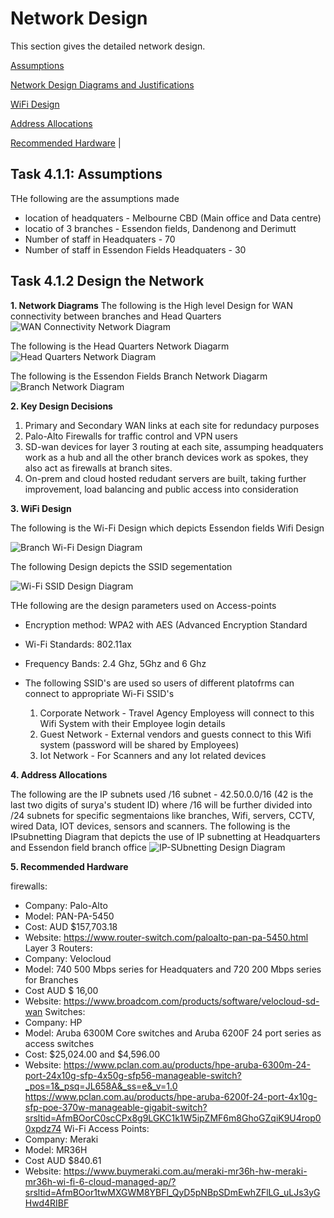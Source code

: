 # Network Design
This section gives the detailed network design.

 [Assumptions](#assumptions) 

 [Network Design Diagrams and Justifications](#network-design-diagrams-and-justifications) 

 [WiFi Design](#wifi-design) 

 [Address Allocations](#address-allocations) 

 [Recommended Hardware](#recommended-hardware) |

## Task 4.1.1: Assumptions

THe following are the assumptions made
- location of headquaters - Melbourne CBD (Main office and Data centre)
- locatio of 3 branches - Essendon fields, Dandenong and Derimutt 
- Number of staff in Headquaters - 70
- Number of staff in Essendon Fields Headquaters - 30

## Task 4.1.2 Design the Network 

**1. Network Diagrams**
The following is the High level Design for WAN connectivity between branches and Head Quarters
![WAN Connectivity Network Diagram](images/WAN-connectivity.png) 

The following is the Head Quarters Network Diagarm
![Head Quarters Network Diagram](images/Head-Quarters-Network-Diagram.png) 

The following is the Essendon Fields Branch Network Diagarm
![Branch Network Diagram](images/Essendo-Fields-Network-Diagram.png) 

**2. Key Design Decisions**
1. Primary and Secondary WAN links at each site for redundacy purposes
2. Palo-Alto Firewalls for traffic control and VPN users 
3. SD-wan devices for layer 3 routing at each site, assumping headquaters work as a hub and all the other branch devices work as spokes, they also act as firewalls at branch sites. 
4. On-prem and cloud hosted redudant servers are built, taking further improvement, load balancing and public access into consideration


**3. WiFi Design**

The following is the Wi-Fi Design which depicts Essendon fields Wifi Design

![Branch Wi-Fi Design Diagram](images/Branch-Wifi-Design.png)

The following Design depicts the SSID segementation 

![Wi-Fi SSID Design Diagram](images/Wi-Fi-SSID-Design.png)

THe following are the design parameters used on Access-points 

- Encryption method: WPA2 with AES (Advanced Encryption Standard

- Wi-Fi Standards: 802.11ax 

- Frequency Bands: 2.4 Ghz, 5Ghz and 6 Ghz 

- The following SSID's are used so users of different platofrms can connect to appropriate Wi-Fi SSID's

   1. Corporate Network - Travel Agency Employess will connect to this Wifi System with their Employee login details 
   2. Guest Network -  External vendors and guests connect to this Wifi system (password will be shared by Employees) 
   3. Iot Network - For Scanners and any Iot related devices 

**4. Address Allocations**

The following are the IP subnets used 
/16 subnet - 42.50.0.0/16 (42 is the last two digits of surya's student ID)
where /16 will be further divided into /24 subnets for specific segmentaions like branches, Wifi, servers, CCTV, wired Data, IOT devices, sensors and scanners. 
The following is the IPsubnetting Diagram that depicts the use of IP subnetting at Headquarters and Essendon field branch office 
![IP-SUbnetting Design Diagram](images/IPsubnetting.png)

**5. Recommended Hardware**

firewalls:
 - Company: Palo-Alto 
 - Model: PAN-PA-5450
 - Cost: AUD $157,703.18
 - Website: https://www.router-switch.com/paloalto-pan-pa-5450.html
Layer 3 Routers:
 - Company: Velocloud 
 - Model: 740 500 Mbps series for Headquaters and 720 200 Mbps series for Branches 
 - Cost AUD $ 16,00
 - Website: https://www.broadcom.com/products/software/velocloud-sd-wan
Switches: 
 - Company: HP  
 - Model:  Aruba 6300M Core switches and Aruba 6200F 24 port series as access switches
 - Cost: $25,024.00 and $4,596.00
 - Website: https://www.pclan.com.au/products/hpe-aruba-6300m-24-port-24x10g-sfp-4x50g-sfp56-manageable-switch?_pos=1&_psq=JL658A&_ss=e&_v=1.0
   https://www.pclan.com.au/products/hpe-aruba-6200f-24-port-4x10g-sfp-poe-370w-manageable-gigabit-switch?srsltid=AfmBOorC0scCPx8g9LGKC1k1W5ipZMF6m8GhoGZqiK9U4rop00xpdz74
Wi-Fi Access Points:  
 - Company: Meraki 
 - Model: MR36H
 - Cost AUD $840.61
 - Website: https://www.buymeraki.com.au/meraki-mr36h-hw-meraki-mr36h-wi-fi-6-cloud-managed-ap/?srsltid=AfmBOor1twMXGWM8YBFl_QyD5pNBpSDmEwhZFlLG_uLJs3yGHwd4RIBF
